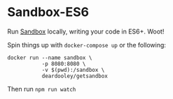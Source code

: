 Sandbox-ES6
====================

Run [Sandbox](http://www.getsandbox.com) locally, writing your code in ES6+. Woot!

Spin things up with `docker-compose up` or the following: 

```
docker run --name sandbox \
           -p 8080:8080 \
           -v $(pwd):/sandbox \
           deardooley/getsandbox
```

Then run `npm run watch`